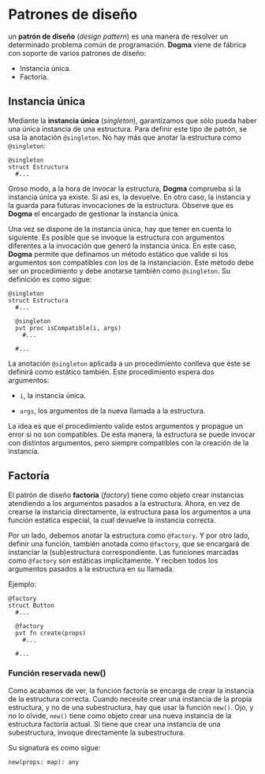 # Patrones de diseño

un **patrón de diseño** (*design pattern*) es una manera de resolver un determinado problema común de programación.
**Dogma** viene de fábrica con soporte de varios patrones de diseño:

- Instancia única.
- Factoría.

## Instancia única

Mediante la **instancia única** (*singleton*), garantizamos que sólo pueda haber una única instancia de una estructura.
Para definir este tipo de patrón, se usa la anotación `@singleton`.
No hay más que anotar la estructura como `@singleton`:

```
@singleton
struct Estructura
  #...
```

Groso modo, a la hora de invocar la estructura, **Dogma** comprueba si la instancia única ya existe.
Si así es, la devuelve.
En otro caso, la instancia y la guarda para futuras invocaciones de la estructura.
Observe que es **Dogma** el encargado de gestionar la instancia única.

Una vez se dispone de la instancia única, hay que tener en cuenta lo siguiente.
Es posible que se invoque la estructura con argumentos diferentes a la invocación que generó la instancia única.
En este caso, **Dogma** permite que definamos un método estático que valide si los argumentos son compatibles con los de la instanciación.
Este método debe ser un procedimiento y debe anotarse también como `@singleton`.
Su definición es como sigue:

```
@singleton
struct Estructura
  #...

  @singleton
  pvt proc isCompatible(i, args)
    #...

  #...
```

La anotación `@singleton` aplicada a un procedimiento conlleva que éste se definirá como estático también.
Este procedimiento espera dos argumentos:

- `i`, la instancia única.

- `args`, los argumentos de la nueva llamada a la estructura.

La idea es que el procedimiento valide estos argumentos y propague un error si no son compatibles.
De esta manera, la estructura se puede invocar con distintos argumentos, pero siempre compatibles con la creación de la instancia.

## Factoría

El patrón de diseño **factoría** (*factory*) tiene como objeto crear instancias atendiendo a los argumentos pasados a la estructura.
Ahora, en vez de crearse la instancia directamente, la estructura pasa los argumentos a una función estática especial, la cual devuelve la instancia correcta.

Por un lado, debemos anotar la estructura como `@factory`.
Y por otro lado, definir una función, también anotada como `@factory`, que se encargará de instanciar la (sub)estructura correspondiente.
Las funciones marcadas como `@factory` son estáticas implícitamente.
Y reciben todos los argumentos pasados a la estructura en su llamada.

Ejemplo:

```
@factory
struct Button
  #...

  @factory
  pvt fn create(props)
    #...

  #...
```

### Función reservada new()

Como acabamos de ver, la función factoría se encarga de crear la instancia de la estructura correcta.
Cuando necesite crear una instancia de la propia estructura, y no de una subestructura, hay que usar la función `new()`.
Ojo, y no lo olvide, `new()` tiene como objeto crear una nueva instancia de la estructura factoría actual.
Si tiene que crear una instancia de una subestructura, invoque directamente la subestructura.

Su signatura es como sigue:

```
new(props: map): any
```
